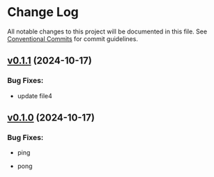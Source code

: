 # Change Log

All notable changes to this project will be documented in this file.
See [Conventional Commits](Https://conventionalcommits.org) for commit guidelines.

<!-- changelog -->

## [v0.1.1](https://github.com/andyl/temp/compare/v0.1.0...v0.1.1) (2024-10-17)




### Bug Fixes:

* update file4

## [v0.1.0](https://github.com/andyl/temp/compare/v0.1.0...v0.1.0) (2024-10-17)




### Bug Fixes:

* ping

* pong
